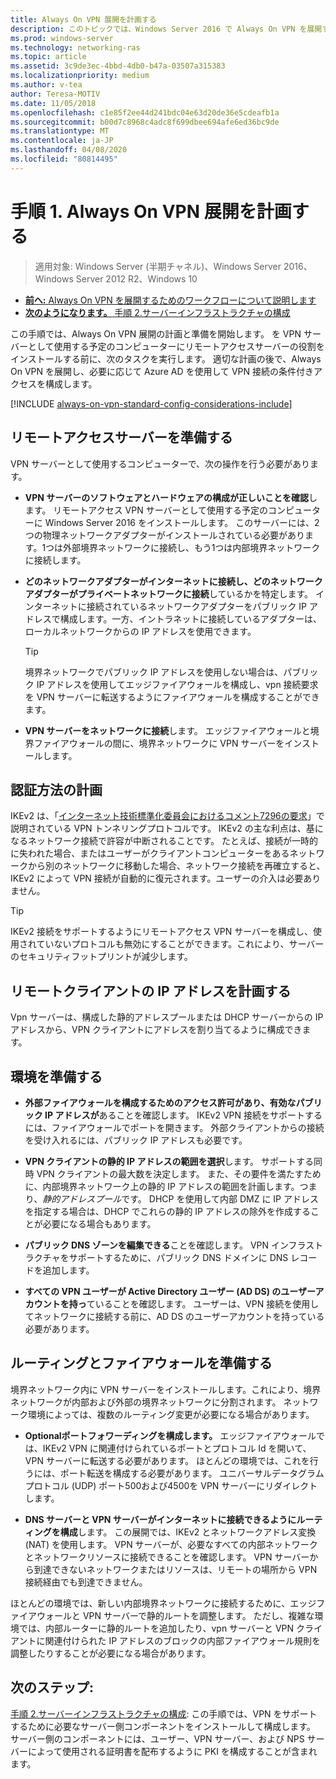 ```yaml
---
title: Always On VPN 展開を計画する
description: このトピックでは、Windows Server 2016 で Always On VPN を展開するための計画手順について説明します。
ms.prod: windows-server
ms.technology: networking-ras
ms.topic: article
ms.assetid: 3c9de3ec-4bbd-4db0-b47a-03507a315383
ms.localizationpriority: medium
ms.author: v-tea
author: Teresa-MOTIV
ms.date: 11/05/2018
ms.openlocfilehash: c1e85f2ee44d241bdc04e63d20de36e5cdeafb1a
ms.sourcegitcommit: b00d7c8968c4adc8f699dbee694afe6ed36bc9de
ms.translationtype: MT
ms.contentlocale: ja-JP
ms.lasthandoff: 04/08/2020
ms.locfileid: "80814495"
---
```

# <a name="step-1-plan-the-always-on-vpn-deployment"></a>手順 1. Always On VPN 展開を計画する

>適用対象: Windows Server (半期チャネル)、Windows Server 2016、Windows Server 2012 R2、Windows 10

- [**前へ:** Always On VPN を展開するためのワークフローについて説明します](always-on-vpn-deploy-deployment.md)
- [**次のようになります。** 手順 2.サーバーインフラストラクチャの構成](vpn-deploy-server-infrastructure.md)

この手順では、Always On VPN 展開の計画と準備を開始します。 を VPN サーバーとして使用する予定のコンピューターにリモートアクセスサーバーの役割をインストールする前に、次のタスクを実行します。 適切な計画の後で、Always On VPN を展開し、必要に応じて Azure AD を使用して VPN 接続の条件付きアクセスを構成します。

[!INCLUDE [always-on-vpn-standard-config-considerations-include](../../../includes/always-on-vpn-standard-config-considerations-include.md)]

## <a name="prepare-the-remote-access-server"></a>リモートアクセスサーバーを準備する

VPN サーバーとして使用するコンピューターで、次の操作を行う必要があります。

- **VPN サーバーのソフトウェアとハードウェアの構成が正しいことを確認**します。 リモートアクセス VPN サーバーとして使用する予定のコンピューターに Windows Server 2016 をインストールします。 このサーバーには、2つの物理ネットワークアダプターがインストールされている必要があります。1つは外部境界ネットワークに接続し、もう1つは内部境界ネットワークに接続します。

- **どのネットワークアダプターがインターネットに接続し、どのネットワークアダプターがプライベートネットワークに接続**しているかを特定します。 インターネットに接続されているネットワークアダプターをパブリック IP アドレスで構成します。一方、イントラネットに接続しているアダプターは、ローカルネットワークからの IP アドレスを使用できます。

    >[!TIP]
    >境界ネットワークでパブリック IP アドレスを使用しない場合は、パブリック IP アドレスを使用してエッジファイアウォールを構成し、vpn 接続要求を VPN サーバーに転送するようにファイアウォールを構成することができます。

- **VPN サーバーをネットワークに接続**します。 エッジファイアウォールと境界ファイアウォールの間に、境界ネットワークに VPN サーバーをインストールします。

## <a name="plan-authentication-methods"></a>認証方法の計画

IKEv2 は、「[インターネット技術標準化委員会におけるコメント7296の要求](https://datatracker.ietf.org/doc/rfc7296/)」で説明されている VPN トンネリングプロトコルです。 IKEv2 の主な利点は、基になるネットワーク接続で許容が中断されることです。 たとえば、接続が一時的に失われた場合、またはユーザーがクライアントコンピューターをあるネットワークから別のネットワークに移動した場合、ネットワーク接続を再確立すると、IKEv2 によって VPN 接続が自動的に復元されます。ユーザーの介入は必要ありません。

>[!TIP]
>IKEv2 接続をサポートするようにリモートアクセス VPN サーバーを構成し、使用されていないプロトコルも無効にすることができます。これにより、サーバーのセキュリティフットプリントが減少します。 

## <a name="plan-ip-addresses-for-remote-clients"></a>リモートクライアントの IP アドレスを計画する

Vpn サーバーは、構成した静的アドレスプールまたは DHCP サーバーからの IP アドレスから、VPN クライアントにアドレスを割り当てるように構成できます。 

## <a name="prepare-the-environment"></a>環境を準備する

- **外部ファイアウォールを構成するためのアクセス許可があり、有効なパブリック IP アドレスが**あることを確認します。 IKEv2 VPN 接続をサポートするには、ファイアウォールでポートを開きます。 外部クライアントからの接続を受け入れるには、パブリック IP アドレスも必要です。

- **VPN クライアントの静的 IP アドレスの範囲を選択**します。 サポートする同時 VPN クライアントの最大数を決定します。 また、その要件を満たすために、内部境界ネットワーク上の静的 IP アドレスの範囲を計画します。つまり、*静的アドレスプール*です。 DHCP を使用して内部 DMZ に IP アドレスを指定する場合は、DHCP でこれらの静的 IP アドレスの除外を作成することが必要になる場合もあります。

- **パブリック DNS ゾーンを編集できる**ことを確認します。 VPN インフラストラクチャをサポートするために、パブリック DNS ドメインに DNS レコードを追加します。 

- **すべての VPN ユーザーが Active Directory ユーザー (AD DS) のユーザーアカウントを持っ**ていることを確認します。 ユーザーは、VPN 接続を使用してネットワークに接続する前に、AD DS のユーザーアカウントを持っている必要があります。

## <a name="prepare-routing-and-firewall"></a>ルーティングとファイアウォールを準備する 

境界ネットワーク内に VPN サーバーをインストールします。これにより、境界ネットワークが内部および外部の境界ネットワークに分割されます。 ネットワーク環境によっては、複数のルーティング変更が必要になる場合があります。

- **Optionalポートフォワーディングを構成します。** エッジファイアウォールでは、IKEv2 VPN に関連付けられているポートとプロトコル Id を開いて、VPN サーバーに転送する必要があります。 ほとんどの環境では、これを行うには、ポート転送を構成する必要があります。 ユニバーサルデータグラムプロトコル (UDP) ポート500および4500を VPN サーバーにリダイレクトします。

- **DNS サーバーと VPN サーバーがインターネットに接続できるようにルーティングを構成**します。 この展開では、IKEv2 とネットワークアドレス変換 (NAT) を使用します。 VPN サーバーが、必要なすべての内部ネットワークとネットワークリソースに接続できることを確認します。 VPN サーバーから到達できないネットワークまたはリソースは、リモートの場所から VPN 接続経由でも到達できません。

ほとんどの環境では、新しい内部境界ネットワークに接続するために、エッジファイアウォールと VPN サーバーで静的ルートを調整します。 ただし、複雑な環境では、内部ルーターに静的ルートを追加したり、vpn サーバーと VPN クライアントに関連付けられた IP アドレスのブロックの内部ファイアウォール規則を調整したりすることが必要になる場合があります。

## <a name="next-steps"></a>次のステップ:

[手順 2.サーバーインフラストラクチャの構成](vpn-deploy-server-infrastructure.md): この手順では、VPN をサポートするために必要なサーバー側コンポーネントをインストールして構成します。 サーバー側のコンポーネントには、ユーザー、VPN サーバー、および NPS サーバーによって使用される証明書を配布するように PKI を構成することが含まれます。